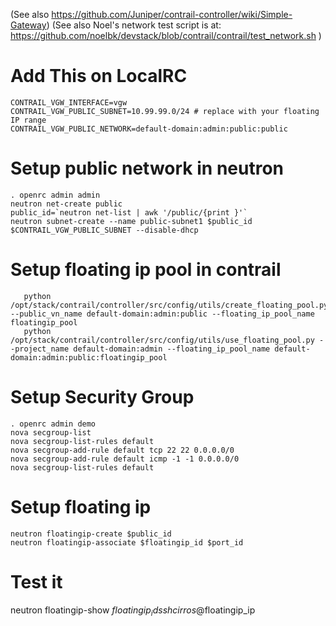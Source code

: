 (See also https://github.com/Juniper/contrail-controller/wiki/Simple-Gateway)
(See also Noel's network test script is at:  https://github.com/noelbk/devstack/blob/contrail/contrail/test_network.sh )

# Add This on LocalRC

```
CONTRAIL_VGW_INTERFACE=vgw
CONTRAIL_VGW_PUBLIC_SUBNET=10.99.99.0/24 # replace with your floating IP range
CONTRAIL_VGW_PUBLIC_NETWORK=default-domain:admin:public:public
```

# Setup public network in neutron

```
. openrc admin admin
neutron net-create public
public_id=`neutron net-list | awk '/public/{print }'`
neutron subnet-create --name public-subnet1 $public_id $CONTRAIL_VGW_PUBLIC_SUBNET --disable-dhcp
```

# Setup floating ip pool in contrail

```
   python /opt/stack/contrail/controller/src/config/utils/create_floating_pool.py --public_vn_name default-domain:admin:public --floating_ip_pool_name floatingip_pool
   python /opt/stack/contrail/controller/src/config/utils/use_floating_pool.py --project_name default-domain:admin --floating_ip_pool_name default-domain:admin:public:floatingip_pool
```

# Setup Security Group

```
. openrc admin demo
nova secgroup-list
nova secgroup-list-rules default
nova secgroup-add-rule default tcp 22 22 0.0.0.0/0
nova secgroup-add-rule default icmp -1 -1 0.0.0.0/0
nova secgroup-list-rules default
```

# Setup floating ip
```
neutron floatingip-create $public_id
neutron floatingip-associate $floatingip_id $port_id
```

# Test it
neutron floatingip-show $floatingip_id
ssh cirros@$floatingip_ip

